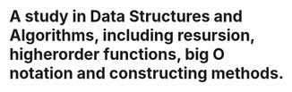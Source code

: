 # A study in Data Structures and Algorithms, including resursion, higherorder functions, big O notation and constructing methods. 
